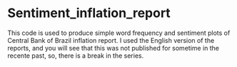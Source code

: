 # Sentiment_inflation_report
This code is used to produce simple word frequency and sentiment plots of  Central Bank of Brazil inflation report. 
I used the English version of the reports, and you will see that this was not published for sometime in the recente past, so, there is a break in the series.

